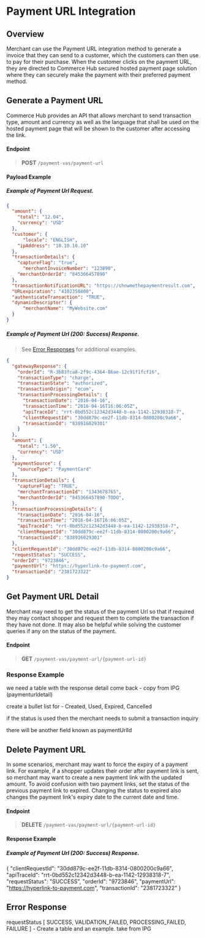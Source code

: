 # Payment URL Integration

## Overview

Merchant can use the Payment URL integration method to generate a invoice that they can send to a customer, which the customers can then use to pay for their purchase. When the customer clicks on the payment URL, they are directed to Commerce Hub secured hosted payment page solution where they can securely make the payment with their preferred payment method.

## Generate a Payment URL

Commerce Hub provides an API that allows merchant to send transaction type, amount and currency as well as the language that shall be used on the hosted payment page that will be shown to the customer after accessing the link.

#### Endpoint
<!-- theme: success -->
>**POST** `/payment-vas/payment-url`

#### Payload Example

<!--
type: tab
title: Request
-->

##### Example of Payment Url Request.

```json
{
  "amount": {
    "total": "12.04",
    "currency": "USD"
  },
  "customer": {
	  "locale": "ENGLISH",
  	"ipAddress": "10.10.10.10"
  },
  "transactionDetails": {
    "captureFlag": "true",
	  "merchantInvoiceNumber": "123890",
    "merchantOrderId": "845366457890"
  },
  "transactionNotificationURL": "https://showmethepaymentresult.com",
  "URLexpiration": "4102358400",
  "authenticateTransaction": "TRUE",
  "dynamicDescriptor": {
	  "merchantName": "MyWebsite.com"
  }
}
```

<!--
type: tab
title: Response
-->

##### Example of Payment Url (200: Success) Response.

<!-- theme: info -->

> See [Error Responses](url) for additional examples.

```json
{
  "gatewayResponse": {
    "orderId": "R-3b83fca8-2f9c-4364-86ae-12c91f1fcf16",
    "transactionType": "charge",
    "transactionState": "authorized",
    "transactionOrigin": "ecom",
    "transactionProcessingDetails": {
      "transactionDate": "2016-04-16",
      "transactionTime": "2016-04-16T16:06:05Z",
      "apiTraceId": "rrt-0bd552c12342d3448-b-ea-1142-12938318-7",
      "clientRequestId": "30dd879c-ee2f-11db-8314-0800200c9a66",
      "transactionId": "838916029301"
    }
  },
  "amount": {
    "total": "1.50",
    "currency": "USD"
  },
  "paymentSource": {
    "sourceType": "PaymentCard"
  },
  "transactionDetails": {
    "captureFlag": "TRUE",
    "merchantTransactionId": "1343678765",
    "merchantOrderId": "845366457890-TODO",
  },
  "transactionProcessingDetails": {
    "transactionDate": "2016-04-16",
    "transactionTime": "2016-04-16T16:06:05Z",
    "apiTraceId": "rrt-0bd552c12342d3448-b-ea-1142-12938318-7",
    "clientRequestId": "30dd879c-ee2f-11db-8314-0800200c9a66",
    "transactionId": "838916029301"
  },
  "clientRequestId": "30dd879c-ee2f-11db-8314-0800200c9a66",
  "requestStatus": "SUCCESS",
  "orderId": "9723846",
  "paymentUrl": "https://hyperlink-to-payment.com",
  "transactionId": "2381723322"
}
```
<!-- type: tab-end -->

## Get Payment URL Detail

Merchant may need to get the status of the payment Url so that if required they may contact shopper and request them to complete the transaction if they have not done. It may also be helpful while solving the customer queries if any on the status of the payment.

#### Endpoint
<!-- theme: success -->
>**GET** `/payment-vas/payment-url/{payment-url-id}`

### Response Example

we need a table with the response detail come back - copy from IPG (paymenturldetail)

create a bullet list for - Created, Used, Expired, Cancelled

if the status is used then the merchant needs to submit a transaction inquiry

there will be another field known as paymentUrlId


## Delete Payment URL

In some scenarios, merchant may want to force the expiry of a payment link. For example, if a shopper updates their order after payment link is sent, so merchant may want to create a new payment link with the updated amount. To avoid confusion with two payment links, set the status of the previous payment link to expired. Changing the status to expired also changes the payment link's expiry date to the current date and time.

#### Endpoint
<!-- theme: success -->
>**DELETE** `/payment-vas/payment-url/{payment-url-id}`

#### Response Example


##### Example of Payment Url (200: Success) Response.

{
  "clientRequestId": "30dd879c-ee2f-11db-8314-0800200c9a66",
  "apiTraceId": "rrt-0bd552c12342d3448-b-ea-1142-12938318-7",
  "requestStatus": "SUCCESS",
  "orderId": "9723846",
  "paymentUrl": "https://hyperlink-to-payment.com",
  "transactionId": "2381723322"
}



## Error Response

requestStatus [ SUCCESS, VALIDATION_FAILED, PROCESSING_FAILED, FAILURE ] - Create a table and an example. take from IPG
